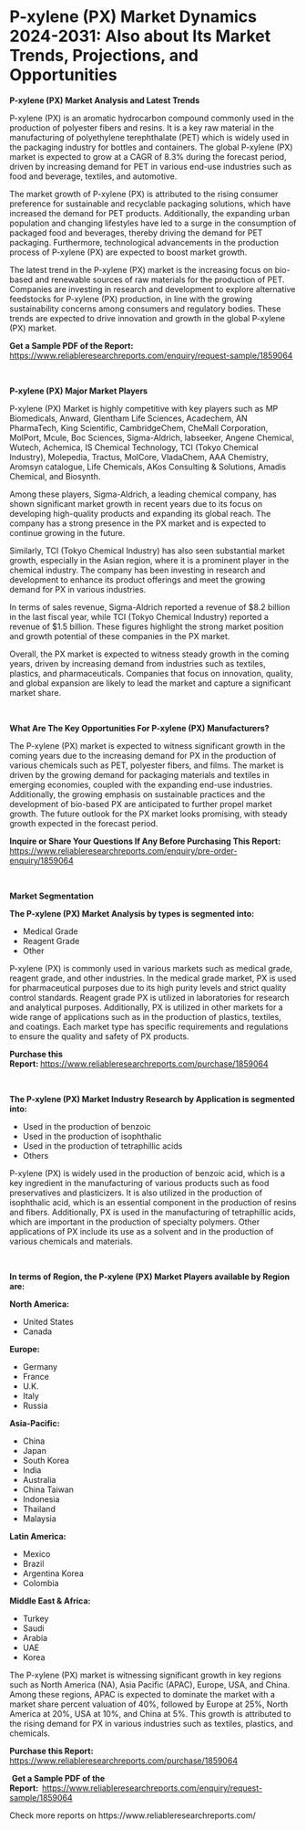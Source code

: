 <p><h1>P-xylene (PX) Market Dynamics 2024-2031: Also about Its Market Trends, Projections, and Opportunities</h1></p><p><strong>P-xylene (PX) Market Analysis and Latest Trends</strong></p>
<p><p>P-xylene (PX) is an aromatic hydrocarbon compound commonly used in the production of polyester fibers and resins. It is a key raw material in the manufacturing of polyethylene terephthalate (PET) which is widely used in the packaging industry for bottles and containers. The global P-xylene (PX) market is expected to grow at a CAGR of 8.3% during the forecast period, driven by increasing demand for PET in various end-use industries such as food and beverage, textiles, and automotive.</p><p>The market growth of P-xylene (PX) is attributed to the rising consumer preference for sustainable and recyclable packaging solutions, which have increased the demand for PET products. Additionally, the expanding urban population and changing lifestyles have led to a surge in the consumption of packaged food and beverages, thereby driving the demand for PET packaging. Furthermore, technological advancements in the production process of P-xylene (PX) are expected to boost market growth.</p><p>The latest trend in the P-xylene (PX) market is the increasing focus on bio-based and renewable sources of raw materials for the production of PET. Companies are investing in research and development to explore alternative feedstocks for P-xylene (PX) production, in line with the growing sustainability concerns among consumers and regulatory bodies. These trends are expected to drive innovation and growth in the global P-xylene (PX) market.</p></p>
<p><strong>Get a Sample PDF of the Report:&nbsp;</strong> <a href="https://www.reliableresearchreports.com/enquiry/request-sample/1859064">https://www.reliableresearchreports.com/enquiry/request-sample/1859064</a></p>
<p>&nbsp;</p>
<p><strong>P-xylene (PX) Major Market Players</strong></p>
<p><p>P-xylene (PX) Market is highly competitive with key players such as MP Biomedicals, Anward, Glentham Life Sciences, Acadechem, AN PharmaTech, King Scientific, CambridgeChem, CheMall Corporation, MolPort, Mcule, Boc Sciences, Sigma-Aldrich, labseeker, Angene Chemical, Wutech, Achemica, IS Chemical Technology, TCI (Tokyo Chemical Industry), Molepedia, Tractus, MolCore, VladaChem, AAA Chemistry, Aromsyn catalogue, Life Chemicals, AKos Consulting & Solutions, Amadis Chemical, and Biosynth.</p><p>Among these players, Sigma-Aldrich, a leading chemical company, has shown significant market growth in recent years due to its focus on developing high-quality products and expanding its global reach. The company has a strong presence in the PX market and is expected to continue growing in the future.</p><p>Similarly, TCI (Tokyo Chemical Industry) has also seen substantial market growth, especially in the Asian region, where it is a prominent player in the chemical industry. The company has been investing in research and development to enhance its product offerings and meet the growing demand for PX in various industries.</p><p>In terms of sales revenue, Sigma-Aldrich reported a revenue of $8.2 billion in the last fiscal year, while TCI (Tokyo Chemical Industry) reported a revenue of $1.5 billion. These figures highlight the strong market position and growth potential of these companies in the PX market.</p><p>Overall, the PX market is expected to witness steady growth in the coming years, driven by increasing demand from industries such as textiles, plastics, and pharmaceuticals. Companies that focus on innovation, quality, and global expansion are likely to lead the market and capture a significant market share.</p></p>
<p>&nbsp;</p>
<p><strong>What Are The Key Opportunities For P-xylene (PX) Manufacturers?</strong></p>
<p><p>The P-xylene (PX) market is expected to witness significant growth in the coming years due to the increasing demand for PX in the production of various chemicals such as PET, polyester fibers, and films. The market is driven by the growing demand for packaging materials and textiles in emerging economies, coupled with the expanding end-use industries. Additionally, the growing emphasis on sustainable practices and the development of bio-based PX are anticipated to further propel market growth. The future outlook for the PX market looks promising, with steady growth expected in the forecast period.</p></p>
<p><strong>Inquire or Share Your Questions If Any Before Purchasing This Report:</strong> <a href="https://www.reliableresearchreports.com/enquiry/pre-order-enquiry/1859064">https://www.reliableresearchreports.com/enquiry/pre-order-enquiry/1859064</a></p>
<p>&nbsp;</p>
<p><strong>Market Segmentation</strong></p>
<p><strong>The P-xylene (PX) Market Analysis by types is segmented into:</strong></p>
<p><ul><li>Medical Grade</li><li>Reagent Grade</li><li>Other</li></ul></p>
<p><p>P-xylene (PX) is commonly used in various markets such as medical grade, reagent grade, and other industries. In the medical grade market, PX is used for pharmaceutical purposes due to its high purity levels and strict quality control standards. Reagent grade PX is utilized in laboratories for research and analytical purposes. Additionally, PX is utilized in other markets for a wide range of applications such as in the production of plastics, textiles, and coatings. Each market type has specific requirements and regulations to ensure the quality and safety of PX products.</p></p>
<p><strong>Purchase this Report:&nbsp;</strong><a href="https://www.reliableresearchreports.com/purchase/1859064">https://www.reliableresearchreports.com/purchase/1859064</a></p>
<p>&nbsp;</p>
<p><strong>The P-xylene (PX) Market Industry Research by Application is segmented into:</strong></p>
<p><ul><li>Used in the production of benzoic</li><li>Used in the production of isophthalic</li><li>Used in the production of tetraphillic acids</li><li>Others</li></ul></p>
<p><p>P-xylene (PX) is widely used in the production of benzoic acid, which is a key ingredient in the manufacturing of various products such as food preservatives and plasticizers. It is also utilized in the production of isophthalic acid, which is an essential component in the production of resins and fibers. Additionally, PX is used in the manufacturing of tetraphillic acids, which are important in the production of specialty polymers. Other applications of PX include its use as a solvent and in the production of various chemicals and materials.</p></p>
<p>&nbsp;</p>
<p><strong>In terms of Region, the P-xylene (PX) Market Players available by Region are:</strong></p>
<p>
    <p> <strong> North America: </strong>
        <ul>
            <li>United States</li>
            <li>Canada</li>
        </ul>
        </p> 
    <p> <strong> Europe: </strong>
        <ul>
            <li>Germany</li>
            <li>France</li>
            <li>U.K.</li>
            <li>Italy</li>
            <li>Russia</li>
        </ul>
        </p> 
    <p> <strong> Asia-Pacific: </strong>
        <ul>
            <li>China</li>
            <li>Japan</li>
            <li>South Korea</li>
            <li>India</li>
            <li>Australia</li>
            <li>China Taiwan</li>
            <li>Indonesia</li>
            <li>Thailand</li>
            <li>Malaysia</li>
        </ul>
        </p> 
    <p> <strong> Latin America: </strong>
        <ul>
            <li>Mexico</li>
            <li>Brazil</li>
            <li>Argentina Korea</li>
            <li>Colombia</li>
        </ul>
        </p> 
    <p> <strong> Middle East & Africa: </strong>
        <ul>
            <li>Turkey</li>
            <li>Saudi</li>
            <li>Arabia</li>
            <li>UAE</li>
            <li>Korea</li>
        </ul>
    </p>
    </p>
<p><p>The P-xylene (PX) market is witnessing significant growth in key regions such as North America (NA), Asia Pacific (APAC), Europe, USA, and China. Among these regions, APAC is expected to dominate the market with a market share percent valuation of 40%, followed by Europe at 25%, North America at 20%, USA at 10%, and China at 5%. This growth is attributed to the rising demand for PX in various industries such as textiles, plastics, and chemicals.</p></p>
<p><strong>Purchase this Report: </strong><a href="https://www.reliableresearchreports.com/purchase/1859064">https://www.reliableresearchreports.com/purchase/1859064</a></p>
<p>&nbsp;<strong>Get a Sample PDF of the Report:&nbsp;&nbsp;</strong><a href="https://www.reliableresearchreports.com/enquiry/request-sample/1859064">https://www.reliableresearchreports.com/enquiry/request-sample/1859064</a></p>
<p><strong></strong></p>
<p>Check more reports on https://www.reliableresearchreports.com/</p>